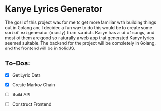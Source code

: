 # Kanye Lyrics Generator

The goal of this project was for me to get more familiar with building things out in Golang
and I decided a fun way to do this would be to create some sort of text generator (mostly)
from scratch. Kanye has a lot of songs, and most of them are good so naturally a web app
that generated Kanye lyrics seemed suitable. The backend for the project will be completely
in Golang, and the frontend will be in SolidJS. 

## To-Dos:
- [x] Get Lyric Data
- [x] Create Markov Chain
- [ ] Build API
- [ ] Construct Frontend

